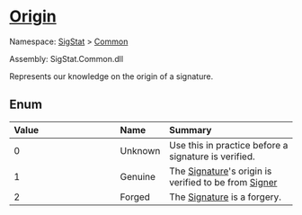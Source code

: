 # [Origin](./Origin.md)
Namespace: [SigStat]() > [Common](./README.md)

Assembly: SigStat.Common.dll


Represents our knowledge on the origin of a signature.

##	Enum

| <span>Value&nbsp;&nbsp;&nbsp;&nbsp;&nbsp;&nbsp;&nbsp;&nbsp;&nbsp;&nbsp;&nbsp;&nbsp;&nbsp;&nbsp;&nbsp;&nbsp;&nbsp;&nbsp;&nbsp;&nbsp;&nbsp;&nbsp;&nbsp;&nbsp;&nbsp;&nbsp;&nbsp;&nbsp;&nbsp;&nbsp;</span> | Name | <span>Summary&nbsp;&nbsp;&nbsp;&nbsp;&nbsp;&nbsp;&nbsp;&nbsp;&nbsp;&nbsp;&nbsp;&nbsp;&nbsp;&nbsp;&nbsp;&nbsp;&nbsp;&nbsp;&nbsp;&nbsp;&nbsp;&nbsp;&nbsp;&nbsp;&nbsp;&nbsp;&nbsp;&nbsp;&nbsp;&nbsp;</span> | 
| :--- | :--- | :--- | 
| 0 | Unknown | Use this in practice before a signature is verified. | 
| 1 | Genuine | The [Signature](https://github.com/sigstat/sigstat/blob/develop/docs/md/SigStat/Common/Signature.md)'s origin is verified to be from [Signer](https://github.com/sigstat/sigstat/blob/develop/docs/md/SigStat/Common/Signature.md) | 
| 2 | Forged | The [Signature](https://github.com/sigstat/sigstat/blob/develop/docs/md/SigStat/Common/Signature.md) is a forgery. | 


